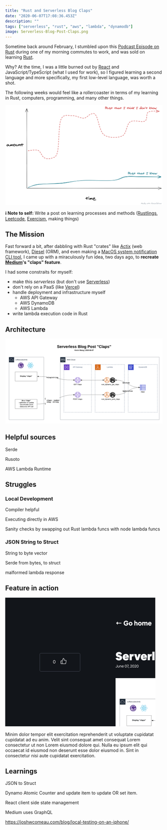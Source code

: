 ```yaml
---
title: "Rust and Serverless Blog Claps"
date: "2020-06-07T17:08:36.453Z"
description: ""
tags: ["serverless", "rust", "aws", "lambda", "dynamodb"]
image: Serverless-Blog-Post-Claps.png
---
```


Sometime back around February, I stumbled upon this [Podcast Episode on Rust](https://www.heroku.com/podcasts/codeish/34-an-introduction-to-rust) during one of my morning commutes to work, and was sold on learning [Rust](https://www.rust-lang.org/).

Why? At the time, I was a little burned out by [React](https://reactjs.org/) and JavaScript/TypeScript (what I used for work), so I figured learning a second language and more specifically, my first low-level language, was worth a shot.

The following weeks would feel like a rollercoaster in terms of my learning in Rust, computers, programming, and many other things.

![Graph of Rust Knowledge](./rust_knowledge.png)

**ℹ️ Note to self:** Write a post on learning processes and methods ([Rustlings](https://github.com/rust-lang/rustlings), [Leetcode](https://leetcode.com/), [Exercism](https://exercism.io/), making things)

## The Mission

Fast forward a bit, after dabbling with Rust "crates" like [Actix](https://actix.rs/) (web framework), [Diesel](http://diesel.rs/) (ORM), and even making a [MacOS system notification CLI tool](https://www.reddit.com/r/rust/comments/gq4ocy/my_first_rust_project_a_cli_that_sends_a_system/), I came up with a miraculously fun idea, two days ago, to **recreate [Medium](https://medium.com/)'s "claps" feature**.

I had some constraits for myself:

- make this _serverless_ (but don't use [Serverless](https://www.serverless.com/))
- don't rely on a PaaS (like [Vercel](https://vercel.com))
- handle deployment and infrastructure myself
  - AWS API Gateway
  - AWS DynamoDB
  - AWS Lambda
- write lambda execution code in Rust

## Architecture

![Systems Architecture Diagram](./Serverless-Blog-Post-Claps.png)

## Helpful sources

Serde

Rusoto

AWS Lambda Runtime

## Struggles

### Local Development

Compiler helpful

Executing directly in AWS

Sanity checks by swapping out Rust lambda funcs with node lambda funcs

### JSON String to Struct

String to byte vector

Serde from bytes, to struct

malformed lambda response

## Feature in action

![](./claps.gif)

Minim dolor tempor elit exercitation reprehenderit ut voluptate cupidatat cupidatat ad eu anim. Velit sint consequat amet consequat Lorem consectetur ut non Lorem eiusmod dolore qui. Nulla eu ipsum elit qui occaecat id eiusmod non deserunt esse dolor eiusmod in. Sint in consectetur nisi aute cupidatat exercitation.

## Learnings

JSON to Struct

Dynamo Atomic Counter and update item to update OR set item.

React client side state management

Medium uses GraphQL

https://joshwcomeau.com/blog/local-testing-on-an-iphone/
